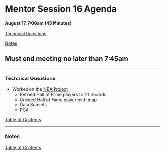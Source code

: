 # Mentor Session 16 Agenda

#### August 17, 7:00am (45 Minutes)


[Technical Questions](#technical_questions)

[Notes](#notes)


## Must end meeting no later than 7:45am 

---
### <a name="technical_questions"></a> Technical Questions 
- Worked on the [NBA Project](https://timothyhelton.github.io/nba_stats.html)
    - Refined Hall of Fame players to 111 records
    - Created Hall of Fame player birth map
    - Data Subsets
    - PCA

[Table of Contents](#toc)


---
### <a name="notes"></a> Notes

[Table of Contents](#toc)


